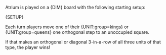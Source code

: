 Atrium is played on a {DIM} board with the following starting setup:

{SETUP}

Each turn players move one of their {UNIT:group=kings} or {UNIT:group=queens} one orthogonal step to an unoccupied square.

If that makes an orthogonal or diagonal 3-in-a-row of all three units of that type, the player wins!
